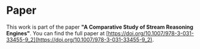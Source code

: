 # Paper
This work is part of the paper **"A Comparative Study of Stream Reasoning Engines"**. You can find the full paper at [https://doi.org/10.1007/978-3-031-33455-9_2](https://doi.org/10.1007/978-3-031-33455-9_2).
